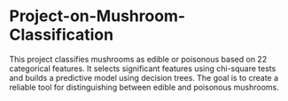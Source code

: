 # Project-on-Mushroom-Classification
This project classifies mushrooms as edible or poisonous based on 22 categorical features. It selects significant features using chi-square tests and builds a predictive model using decision trees. The goal is to create a reliable tool for distinguishing between edible and poisonous mushrooms.

